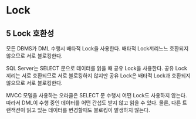# Lock

## 5 Lock 호환성
모든 DBMS가 DML 수행시 배타적 Lock을 사용한다. 배타적 Lock끼리느느 호환되지 않으므로 서로 블로킹한다.

SQL Server는 SELECT 문으로 데이터를 읽을 때 공유 Lock을 사용한다. 공유 Lock끼리는 서로 호환되므로 서로 블로킹하지 않지만 공유 Lock은 배타적 Lock과 호환되지 않으므로 서로 블로킹한다.

MVCC 모델을 사용하는 오라클은 SELECT 문 수행시 어떤 Lock도 사용하지 않는다. 따라서 DML이 수행 중인 데이터를 어떤 간섭도 받지 않고 읽을 수 있다. 물론, 다른 트랜잭션이 읽고 있는 데이터를 변경할때도 블로킹이 발생하지 않는다.